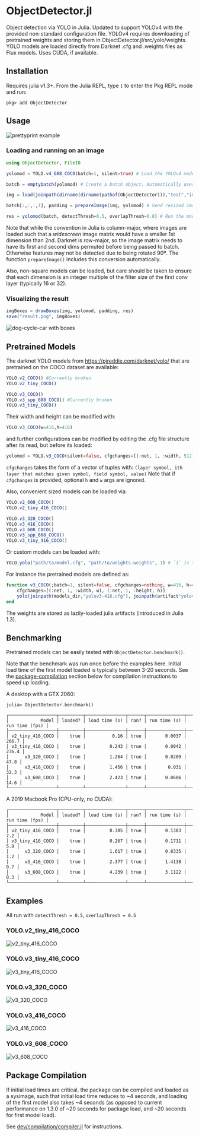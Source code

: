# ObjectDetector.jl

Object detection via YOLO in Julia. Updated to support YOLOv4 with the provided non-standard configuration file. YOLOv4 requires downloading of pretrained weights and storing them in ObjectDetector.jl/src/yolo/weights. YOLO models are loaded directly from Darknet .cfg and .weights files as Flux models. Uses CUDA, if available.

## Installation

Requires julia v1.3+. From the Julia REPL, type `]` to enter the Pkg REPL mode and run:

```
pkg> add ObjectDetector
```

## Usage

![prettyprint example](examples/prettyprint.png)

### Loading and running on an image
```julia
using ObjectDetector, FileIO

yolomod = YOLO.v4_608_COCO(batch=1, silent=true) # Load the YOLOv4 model pretrained on COCO, with a batch size of 1

batch = emptybatch(yolomod) # Create a batch object. Automatically uses the GPU if available

img = load(joinpath(dirname(dirname(pathof(ObjectDetector))),"test","images","dog-cycle-car.png"))

batch[:,:,:,1], padding = prepareImage(img, yolomod) # Send resized image to the batch

res = yolomod(batch, detectThresh=0.5, overlapThresh=0.8) # Run the model on the length-1 batch
```

Note that while the convention in Julia is column-major, where images are loaded
such that a _widescreen_ image matrix would have a smaller 1st dimension than 2nd.
Darknet is row-major, so the image matrix needs to have its first and second dims
permuted before being passed to batch. Otherwise features may not be detected due to
being rotated 90º. The function `prepareImage()` includes this conversion automatically.

Also, non-square models can be loaded, but care should be taken to ensure that each
dimension is an integer multiple of the filter size of the first conv layer (typically 16 or 32).



### Visualizing the result
```julia
imgBoxes = drawBoxes(img, yolomod, padding, res)
save("result.png", imgBoxes)
```
![dog-cycle-car with boxes](test/results/dog-cycle-car/v3_608_COCO.png)


## Pretrained Models
The darknet YOLO models from https://pjreddie.com/darknet/yolo/ that are pretrained on the COCO dataset are available:

```julia
YOLO.v2_COCO() #Currently broken
YOLO.v2_tiny_COCO()

YOLO.v3_COCO()
YOLO.v3_spp_608_COCO() #Currently broken
YOLO.v3_tiny_COCO()
```
Their width and height can be modified with:
```julia
YOLO.v3_COCO(w=416,h=416)
```
and further configurations can be modified by editing the .cfg file structure after its read, but before its loaded:
```julia
yolomod = YOLO.v3_COCO(silent=false, cfgchanges=[(:net, 1, :width, 512), (:net, 1, :height, 384)])
```
`cfgchanges` takes the form of a vector of tuples with:
`(layer symbol, ith layer that matches given symbol, field symbol, value)`
Note that if `cfgchanges` is provided, optional `h` and `w` args are ignored.

Also, convenient sized models can be loaded via:
```julia
YOLO.v2_608_COCO()
YOLO.v2_tiny_416_COCO()

YOLO.v3_320_COCO()
YOLO.v3_416_COCO()
YOLO.v3_608_COCO()
YOLO.v3_spp_608_COCO()
YOLO.v3_tiny_416_COCO()
```

Or custom models can be loaded with:
```julia
YOLO.yolo("path/to/model.cfg", "path/to/weights.weights", 1) # `1` is the batch size.
```

For instance the pretrained models are defined as:
```julia
function v3_COCO(;batch=1, silent=false, cfgchanges=nothing, w=416, h=416)
    cfgchanges=[(:net, 1, :width, w), (:net, 1, :height, h)]
    yolo(joinpath(models_dir,"yolov3-416.cfg"), joinpath(artifact"yolov3-COCO", "yolov3-COCO.weights"), batch, silent=silent, cfgchanges=cfgchanges)
end
```

The weights are stored as lazily-loaded julia artifacts (introduced in Julia 1.3).

## Benchmarking

Pretrained models can be easily tested with `ObjectDetector.benchmark()`.

Note that the benchmark was run once before the examples here. Initial load time
of the first model loaded is typically between 3-20 seconds. See the [package-compilation](#package-compilation)  section below for compilation instructions to speed up loading.

A desktop with a GTX 2060:
```
julia> ObjectDetector.benchmark()

┌──────────────────┬─────────┬───────────────┬──────┬──────────────┬────────────────┐
│            Model │ loaded? │ load time (s) │ ran? │ run time (s) │ run time (fps) │
├──────────────────┼─────────┼───────────────┼──────┼──────────────┼────────────────┤
│ v2_tiny_416_COCO │    true │          0.16 │ true │       0.0037 │          266.7 │
│ v3_tiny_416_COCO │    true │         0.243 │ true │       0.0042 │          236.4 │
│      v3_320_COCO │    true │         1.264 │ true │       0.0209 │           47.8 │
│      v3_416_COCO │    true │         1.456 │ true │        0.031 │           32.3 │
│      v3_608_COCO │    true │         2.423 │ true │       0.0686 │           14.6 │
└──────────────────┴─────────┴───────────────┴──────┴──────────────┴────────────────┘
```

A 2019 Macbook Pro (CPU-only, no CUDA):
```
┌──────────────────┬─────────┬───────────────┬──────┬──────────────┬────────────────┐
│            Model │ loaded? │ load time (s) │ ran? │ run time (s) │ run time (fps) │
├──────────────────┼─────────┼───────────────┼──────┼──────────────┼────────────────┤
│ v2_tiny_416_COCO │    true │         0.305 │ true │       0.1383 │            7.2 │
│ v3_tiny_416_COCO │    true │         0.267 │ true │       0.1711 │            5.8 │
│      v3_320_COCO │    true │         1.617 │ true │       0.8335 │            1.2 │
│      v3_416_COCO │    true │         2.377 │ true │       1.4138 │            0.7 │
│      v3_608_COCO │    true │         4.239 │ true │       3.1122 │            0.3 │
└──────────────────┴─────────┴───────────────┴──────┴──────────────┴────────────────┘
```

## Examples

All run with `detectThresh = 0.5`, `overlapThresh = 0.5`

### YOLO.v2_tiny_416_COCO
![v2_tiny_416_COCO](test/results/dog-cycle-car/v2_tiny_416_COCO.png)

### YOLO.v3_tiny_416_COCO
![v3_tiny_416_COCO](test/results/dog-cycle-car/v3_tiny_416_COCO.png)

### YOLO.v3_320_COCO
![v3_320_COCO](test/results/dog-cycle-car/v3_320_COCO.png)

### YOLO.v3_416_COCO
![v3_416_COCO](test/results/dog-cycle-car/v3_416_COCO.png)

### YOLO.v3_608_COCO
![v3_608_COCO](test/results/dog-cycle-car/v3_608_COCO.png)


## Package Compilation

If initial load times are critical, the package can be compiled and loaded as a
sysimage, such that initial load time reduces to ~4 seconds, and loading of the
first model also takes ~4 seconds (as opposed to current performance on 1.3.0 of
~20 seconds for package load, and ~20 seconds for first model load).

See [dev/compilation/compiler.jl](dev/compilation/compiler.jl) for instructions.

[discourse-tag-url]: https://discourse.julialang.org/tags/yolo

[codecov-img]: https://codecov.io/gh/r3tex/ObjectDetector.jl/branch/master/graph/badge.svg
[codecov-url]: https://codecov.io/gh/r3tex/ObjectDetector.jl

[coveralls-img]: https://coveralls.io/repos/github/r3tex/ObjectDetector.jl/badge.svg?branch=master
[coveralls-url]: https://coveralls.io/github/r3tex/ObjectDetector.jl?branch=master

[issues-url]: https://github.com/r3tex/ObjectDetector.jl/issues
